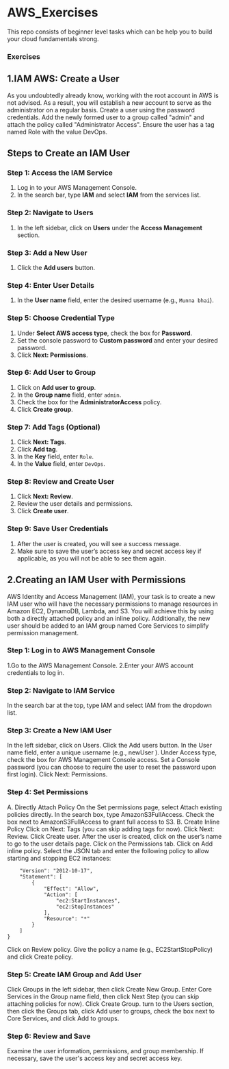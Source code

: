 # AWS_Exercises
This repo consists of beginner level tasks which can be help you to build your cloud fundamentals strong. 

### Exercises

## 1.IAM AWS: Create a User
As you undoubtedly already know, working with the root account in AWS is not advised. As a result, you will establish a new account to serve as the administrator on a regular basis.
Create a user using the password credentials.
Add the newly formed user to a group called "admin" and attach the policy called "Administrator Access".
Ensure the user has a tag named Role with the value DevOps.

## Steps to Create an IAM User

### Step 1: Access the IAM Service
1. Log in to your AWS Management Console.
2. In the search bar, type **IAM** and select **IAM** from the services list.

### Step 2: Navigate to Users
1. In the left sidebar, click on **Users** under the **Access Management** section.

### Step 3: Add a New User
1. Click the **Add users** button.

### Step 4: Enter User Details
1. In the **User  name** field, enter the desired username (e.g., `Munna bhai`).

### Step 5: Choose Credential Type
1. Under **Select AWS access type**, check the box for **Password**.
2. Set the console password to **Custom password** and enter your desired password.
3. Click **Next: Permissions**.

### Step 6: Add User to Group
1. Click on **Add user to group**.
2. In the **Group name** field, enter `admin`.
3. Check the box for the **AdministratorAccess** policy.
4. Click **Create group**.

### Step 7: Add Tags (Optional)
1. Click **Next: Tags**.
2. Click **Add tag**.
3. In the **Key** field, enter `Role`.
4. In the **Value** field, enter `DevOps`.

### Step 8: Review and Create User
1. Click **Next: Review**.
2. Review the user details and permissions.
3. Click **Create user**.

### Step 9: Save User Credentials
1. After the user is created, you will see a success message.
2. Make sure to save the user’s access key and secret access key if applicable, as you will not be able to see them again.


## 2.Creating an IAM User with Permissions
AWS Identity and Access Management (IAM), your task is to create a new IAM user who will have the necessary permissions to manage resources in Amazon EC2, DynamoDB, Lambda, and S3. You will achieve this by using both a directly attached policy and an inline policy. Additionally, the new user should be added to an IAM group named Core Services to simplify permission management.

### Step 1: Log in to AWS Management Console
1.Go to the AWS Management Console.
2.Enter your AWS account credentials to log in.
### Step 2: Navigate to IAM Service
In the search bar at the top, type IAM and select IAM from the dropdown list.
### Step 3: Create a New IAM User
In the left sidebar, click on Users.
Click the Add users button.
In the User name field, enter a unique username (e.g., newUser ).
Under Access type, check the box for AWS Management Console access.
Set a Console password (you can choose to require the user to reset the password upon first login).
Click Next: Permissions.
### Step 4: Set Permissions
A. Directly Attach Policy
On the Set permissions page, select Attach existing policies directly.
In the search box, type AmazonS3FullAccess.
Check the box next to AmazonS3FullAccess to grant full access to S3.
B. Create Inline Policy
Click on Next: Tags (you can skip adding tags for now).
Click Next: Review.
Click Create user.
After the user is created, click on the user’s name to go to the user details page.
Click on the Permissions tab.
Click on Add inline policy.
Select the JSON tab and enter the following policy to allow starting and stopping EC2 instances:

````{
    "Version": "2012-10-17",
    "Statement": [
        {
            "Effect": "Allow",
            "Action": [
                "ec2:StartInstances",
                "ec2:StopInstances"
            ],
            "Resource": "*"
        }
    ]
}
````

Click on Review policy.
Give the policy a name (e.g., EC2StartStopPolicy) and click Create policy.

### Step 5: Create IAM Group and Add User 
Click Groups in the left sidebar, then click Create New Group. 
Enter Core Services in the Group name field, then click Next Step (you can skip attaching policies for now). 
Click Create Group. 
turn to the Users section, then click the Groups tab, click Add user to groups, check the box next to Core Services, and click Add to groups. 
### Step 6: Review and Save 
Examine the user information, permissions, and group membership. 
If necessary, save the user's access key and secret access key.
